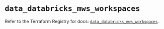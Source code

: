 # `data_databricks_mws_workspaces`

Refer to the Terraform Registry for docs: [`data_databricks_mws_workspaces`](https://registry.terraform.io/providers/databricks/databricks/1.43.0/docs/data-sources/mws_workspaces).
